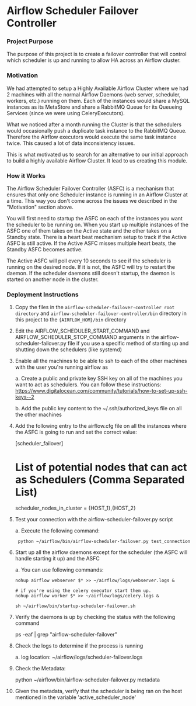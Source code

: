 # Airflow Scheduler Failover Controller

### Project Purpose

The purpose of this project is to create a failover controller that will control which scheduler is up and running to allow HA across an Airflow cluster. 


### Motivation 

We had attempted to setup a Highly Available Airflow Cluster where we had 2 machines with all the normal Airflow Daemons (web server, scheduler, workers, etc.) running on them. Each of the instances would share a MySQL instances as its MetaStore and share a RabbitMQ Queue for its Queueing Services (since we were using CeleryExecutors).
 
What we noticed after a month running the Cluster is that the schedulers would occasionally push a duplicate task instance to the RabbitMQ Queue. Therefore the Airflow executors would execute the same task instance twice. This caused a lot of data inconsistency issues.

This is what motivated us to search for an alternative to our initial approach to build a highly available Airflow Cluster. It lead to us creating this module.


### How it Works

The Airflow Scheduler Failover Controller (ASFC) is a mechanism that ensures that only one Scheduler instance is running in an Airflow Cluster at a time. This way you don't come across the issues we described in the "Motivation" section above.

You will first need to startup the ASFC on each of the instances you want the scheduler to be running on. When you start up multiple instances of the ASFC one of them takes on the Active state and the other takes on a Standby state. There is a heart beat mechanism setup to track if the Active ASFC is still active. If the Active ASFC misses multiple heart beats, the Standby ASFC becomes active.

The Active ASFC will poll every 10 seconds to see if the scheduler is running on the desired node. If it is not, the ASFC will try to restart the daemon. If the scheduler daemons still doesn't startup, the daemon is started on another node in the cluster.


### Deployment Instructions

1. Copy the files in the `airflow-scheduler-failover-controller root directory` and `airflow-scheduler-failover-controller/bin` directory in this project to the `{AIRFLOW_HOM}/bin` directory

2. Edit the AIRFLOW_SCHEDULER_START_COMMAND and AIRFLOW_SCHEDULER_STOP_COMMAND arguments in the airflow-scheduler-failover.py file if you use a specific method of starting up and shutting down the schedulers (like systemd)

3. Enable all the machines to be able to ssh to each of the other machines with the user you're running airflow as

    a. Create a public and private key SSH key on all of the machines you want to act as schedulers. You can follow these instructions: https://www.digitalocean.com/community/tutorials/how-to-set-up-ssh-keys--2
    
    b. Add the public key content to the ~/.ssh/authorized_keys file on all the other machines
     
4. Add the following entry to the airflow.cfg file on all the instances where the ASFC is going to run and set the correct value:


    [scheduler_failover]
    
    # List of potential nodes that can act as Schedulers (Comma Separated List)
    scheduler_nodes_in_cluster = {HOST_1},{HOST_2}
    

5. Test your connection with the airflow-scheduler-failover.py script

    a. Execute the following command:

        python ~/airflow/bin/airflow-scheduler-failover.py test_connection

6. Start up all the airflow daemons except for the scheduler (the ASFC will handle starting it up) and the ASFC

    a. You can use following commands:


       nohup airflow webserver $* >> ~/airflow/logs/webserver.logs &
       
       # if you're using the celery executor start them up.
       nohup airflow worker $* >> ~/airflow/logs/celery.logs &
       
       sh ~/airflow/bin/startup-scheduler-failover.sh

7. Verify the daemons is up by checking the status with the following command


    ps -eaf | grep "airflow-scheduler-failover"

8. Check the logs to determine if the process is running

    a. log location: ~/airflow/logs/scheduler-failover.logs
    
9. Check the Metadata:


    python ~/airflow/bin/airflow-scheduler-failover.py metadata
  
10. Given the metadata, verify that the scheduler is being ran on the host mentioned in the variable 'active_scheduler_node'
